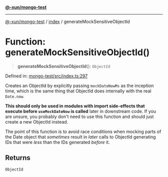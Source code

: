 [**@-xun/mongo-test**](../../README.md)

***

[@-xun/mongo-test](../../README.md) / [index](../README.md) / generateMockSensitiveObjectId

# Function: generateMockSensitiveObjectId()

> **generateMockSensitiveObjectId**(): `ObjectId`

Defined in: [mongo-test/src/index.ts:297](https://github.com/Xunnamius/mongo-utils/blob/559b246432df18da9c3d5d9344e5d27c47d14486/packages/mongo-test/src/index.ts#L297)

Creates an ObjectId by explicitly passing `mockDateNowMs` as
the inception time, which is the same thing that ObjectId does
internally with the real `Date.now`.

**This should only be used in modules with import side-effects that execute
before `useMockDateNow` is called** later in downstream code. If you are
unsure, you probably don't need to use this function and should just create a
new ObjectId instead.

The point of this function is to avoid race conditions when mocking parts of
the Date object that _sometimes_ result in _later_ calls to
ObjectId generating IDs that were _less_ than the IDs generated
_before_ it.

## Returns

`ObjectId`
